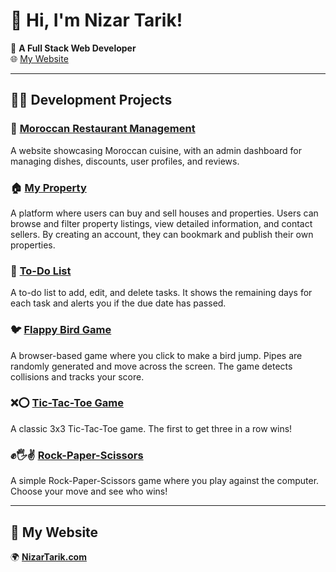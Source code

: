 # 👋 Hi, I'm Nizar Tarik!

🎯 **A Full Stack Web Developer**  
🌐 [My Website](https://NizarTarik.com)

---

## 👨‍💻 Development Projects

### 🍲 [Moroccan Restaurant Management](https://github.com/NizarTarik/Marokkanisches-Restaurant)
A website showcasing Moroccan cuisine, with an admin dashboard for managing dishes, discounts, user profiles, and reviews.

### 🏠 [My Property](https://github.com/NizarTarik/MyProperty)
A platform where users can buy and sell houses and properties. Users can browse and filter property listings, view detailed information, and contact sellers. By creating an account, they can bookmark and publish their own properties.

### 📝 [To-Do List](https://github.com/NizarTarik/To-Do-List)
A to-do list to add, edit, and delete tasks. It shows the remaining days for each task and alerts you if the due date has passed.
### 🐦 [Flappy Bird Game](https://github.com/NizarTarik/Flappy-Bird)
A browser-based game where you click to make a bird jump. Pipes are randomly generated and move across the screen. The game detects collisions and tracks your score.

### ❌⭕ [Tic-Tac-Toe Game](https://github.com/NizarTarik/tic-tac-toe-Game)
A classic 3x3 Tic-Tac-Toe game. The first to get three in a row wins!

### ✊🖐✌ [Rock-Paper-Scissors](https://github.com/NizarTarik/Rock-Paper-Scissors)
A simple Rock-Paper-Scissors game where you play against the computer. Choose your move and see who wins!

---

## 🤳 My Website

🌍 **[NizarTarik.com](https://NizarTarik.com)**
